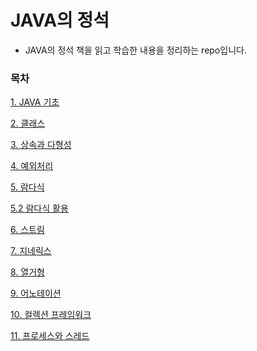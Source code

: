 # JAVA의 정석
* JAVA의 정석 책을 읽고 학습한 내용을 정리하는 repo입니다.

### 목차
[1. JAVA 기초](https://github.com/JisooOh94/study/blob/master/JAVA%EC%9D%98%20%EC%A0%95%EC%84%9D/Content/1.%20JAVA%20%EA%B8%B0%EC%B4%88.md)

[2. 클래스](https://github.com/JisooOh94/study/blob/master/JAVA%EC%9D%98%20%EC%A0%95%EC%84%9D/Content/2.%20%ED%81%B4%EB%9E%98%EC%8A%A4.md)

[3. 상속과 다형성](https://github.com/JisooOh94/study/blob/master/JAVA%EC%9D%98%20%EC%A0%95%EC%84%9D/Content/3.%20%EC%83%81%EC%86%8D%EA%B3%BC%20%EB%8B%A4%ED%98%95%EC%84%B1.md)

[4. 예외처리](https://github.com/JisooOh94/study/blob/master/JAVA%EC%9D%98%20%EC%A0%95%EC%84%9D/Content/4.%20%EC%98%88%EC%99%B8%EC%B2%98%EB%A6%AC.md)

[5. 람다식](https://github.com/JisooOh94/study/blob/master/JAVA%EC%9D%98%20%EC%A0%95%EC%84%9D/Content/5.%20%EB%9E%8C%EB%8B%A4%EC%8B%9D.md)

[5.2 람다식 활용](https://github.com/JisooOh94/study/blob/master/JAVA%EC%9D%98%20%EC%A0%95%EC%84%9D/Content/5.2.%20%EB%9E%8C%EB%8B%A4%EC%8B%9D%20%ED%99%9C%EC%9A%A9.md)

[6. 스트림]([https://github.com/JisooOh94/study/blob/master/JAVA%EC%9D%98%20%EC%A0%95%EC%84%9D/Content/6.%20%EC%8A%A4%ED%8A%B8%EB%A6%BC.md](https://github.com/JisooOh94/study/blob/master/JAVA%EC%9D%98%20%EC%A0%95%EC%84%9D/Content/6.%20%EC%8A%A4%ED%8A%B8%EB%A6%BC.md))

[7. 지네릭스]([https://github.com/JisooOh94/study/blob/master/JAVA%EC%9D%98%20%EC%A0%95%EC%84%9D/Content/7.%20%EC%A7%80%EB%84%A4%EB%A6%AD%EC%8A%A4.md](https://github.com/JisooOh94/study/blob/master/JAVA%EC%9D%98%20%EC%A0%95%EC%84%9D/Content/7.%20%EC%A7%80%EB%84%A4%EB%A6%AD%EC%8A%A4.md))

[8. 열거형]([https://github.com/JisooOh94/study/blob/master/JAVA%EC%9D%98%20%EC%A0%95%EC%84%9D/Content/8.%20%EC%97%B4%EA%B1%B0%ED%98%95.md](https://github.com/JisooOh94/study/blob/master/JAVA%EC%9D%98%20%EC%A0%95%EC%84%9D/Content/8.%20%EC%97%B4%EA%B1%B0%ED%98%95.md))

[9. 어노테이션]([https://github.com/JisooOh94/study/blob/master/JAVA%EC%9D%98%20%EC%A0%95%EC%84%9D/Content/9.%20%EC%96%B4%EB%85%B8%ED%85%8C%EC%9D%B4%EC%85%98.md](https://github.com/JisooOh94/study/blob/master/JAVA%EC%9D%98%20%EC%A0%95%EC%84%9D/Content/9.%20%EC%96%B4%EB%85%B8%ED%85%8C%EC%9D%B4%EC%85%98.md))

[10. 컬렉션 프레임워크]([https://github.com/JisooOh94/study/blob/master/JAVA%EC%9D%98%20%EC%A0%95%EC%84%9D/Content/10.%20%EC%BB%AC%EB%A0%89%EC%85%98%20%ED%94%84%EB%A0%88%EC%9E%84%EC%9B%8C%ED%81%AC.md](https://github.com/JisooOh94/study/blob/master/JAVA%EC%9D%98%20%EC%A0%95%EC%84%9D/Content/10.%20%EC%BB%AC%EB%A0%89%EC%85%98%20%ED%94%84%EB%A0%88%EC%9E%84%EC%9B%8C%ED%81%AC.md))

[11. 프로세스와 스레드]([https://github.com/JisooOh94/study/blob/master/JAVA%EC%9D%98%20%EC%A0%95%EC%84%9D/Content/11.%20%ED%94%84%EB%A1%9C%EC%84%B8%EC%8A%A4%EC%99%80%20%EC%8A%A4%EB%A0%88%EB%93%9C.md](https://github.com/JisooOh94/study/blob/master/JAVA%EC%9D%98%20%EC%A0%95%EC%84%9D/Content/11.%20%ED%94%84%EB%A1%9C%EC%84%B8%EC%8A%A4%EC%99%80%20%EC%8A%A4%EB%A0%88%EB%93%9C.md))
<!--stackedit_data:
eyJoaXN0b3J5IjpbLTY4ODg0OTU1MywtMTE0NjQ0Mzk3LDQyMj
k0NDI4NywxOTQ4MzgzODk2LDIwNzMyNzY0MTFdfQ==
-->